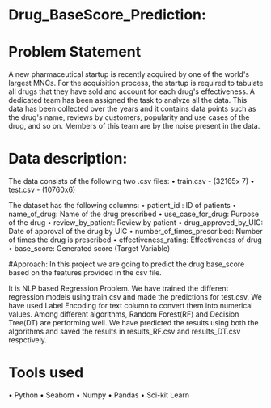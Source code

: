 # Drug_BaseScore_Prediction:
# Problem Statement

A new pharmaceutical startup is recently acquired by one of the world's largest MNCs. For the acquisition process, the startup is required to tabulate all drugs that they have sold and account for each drug's effectiveness. A dedicated team has been assigned the task to analyze all the data. This data has been collected over the years and it contains data points such as the drug's name, reviews by customers, popularity and use cases of the drug, and so on. Members of this team are by the noise present in the data.


# Data description:
The data consists of the following two .csv files:
• train.csv - (32165x 7)
• test.csv - (10760x6)

The dataset has the following columns:
•	patient_id : ID of patients
•	name_of_drug:  Name of the drug prescribed
•	use_case_for_drug: Purpose of the drug
•	review_by_patient: Review by patient
•	drug_approved_by_UIC: Date of approval of the drug by UIC
•	number_of_times_prescribed:  Number of times the drug is prescribed
•	effectiveness_rating:  Effectiveness of drug
•	base_score:  Generated score (Target Variable)




#Approach:
In this project we are going to predict the drug base_score based on the features provided in the csv file.

It is NLP based Regression Problem. We have trained the different regression models using train.csv and made the predictions for test.csv.
We have used Label Encoding for text column to convert them into numerical values.
Among different algorithms, Random Forest(RF) and Decision Tree(DT) are performing well. We have predicted the results using both the algorithms and saved the results in results_RF.csv and results_DT.csv respctively.

# Tools used
•	Python
•	Seaborn
•	Numpy
•	Pandas
•	Sci-kit Learn


